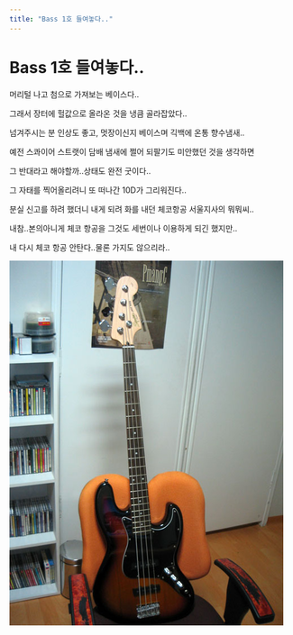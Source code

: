 ```yaml
---
title: "Bass 1호 들여놓다.."
---
```

# Bass 1호 들여놓다..

머리털 나고 첨으로 가져보는 베이스다..

그래서 장터에 헐값으로 올라온 것을 냉큼 골라잡았다..

넘겨주시는 분 인상도 좋고, 멋장이신지 베이스며 긱백에 온통 향수냄새..

예전 스콰이어 스트랫이 담배 냄새에 쩔어 되팔기도 미안했던 것을 생각하면

그 반대라고 해야할까..상태도 완전 굿이다..

그 자태를 찍어올리려니 또 떠나간 10D가 그리워진다..

분실 신고를 하려 했더니 내게 되려 화를 내던 체코항공 서울지사의 뭐뭐씨..

내참..본의아니게 체코 항공을 그것도 세번이나 이용하게 되긴 했지만..

내 다시 체코 항공 안탄다..물론 가지도 않으리라..

![image](/assets/images/bf7fec06a8d5cbbf349bf9ffbc6a44dc.png)

